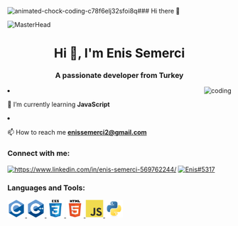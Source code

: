 ![animated-chock-coding-c78f6elj32sfoi8q](https://github.com/Enisemerci/Enisemerci/assets/114439352/82ef032f-4e75-4b3d-b3a9-11474837129f)### Hi there 👋

<!--
**Enisemerci/Enisemerci** is a ✨ _special_ ✨ repository because its `README.md` (this file) appears on your GitHub profile.

Here are some ideas to get you started:

- 🔭 I’m currently working on ...
- 🌱 I’m currently learning ...
- 👯 I’m looking to collaborate on ...
- 🤔 I’m looking for help with ...
- 💬 Ask me about ...
- 📫 How to reach me: ...
- 😄 Pronouns: ...
- ⚡ Fun fact: ...
-->
![MasterHead](https://www.google.com/url?sa=i&url=https%3A%2F%2Fgithub.com%2FPritamSarbajna%2FCoding-platforms-Solution&psig=AOvVaw2trJ_yzt6JqkR4JKi71SDS&ust=1709926509186000&source=images&cd=vfe&opi=89978449&ved=0CBIQjRxqFwoTCKCnkePy4oQDFQAAAAAdAAAAABAZ)
<h1 align="center">Hi 👋, I'm Enis Semerci</h1>
<h3 align="center">A passionate developer from Turkey</h3>
<img align="right" alt="coding" widht="400" src="https://media.tenor.com/A15H8E1VUh8AAAAC/github-cat.gif"

- 🌱 I’m currently learning **JavaScript**

- 📫 How to reach me **enissemerci2@gmail.com**

<h3 align="left">Connect with me:</h3>
<p align="left">
<a href="https://linkedin.com/in/https://www.linkedin.com/in/enis-semerci-569762244/" target="blank"><img align="center" src="https://raw.githubusercontent.com/rahuldkjain/github-profile-readme-generator/master/src/images/icons/Social/linked-in-alt.svg" alt="https://www.linkedin.com/in/enis-semerci-569762244/" height="30" width="40" /></a>
<a href="https://discord.gg/Enis#5317" target="blank"><img align="center" src="https://raw.githubusercontent.com/rahuldkjain/github-profile-readme-generator/master/src/images/icons/Social/discord.svg" alt="Enis#5317" height="30" width="40" /></a>
</p>

<h3 align="left">Languages and Tools:</h3>
<p align="left"> <a href="https://www.cprogramming.com/" target="_blank" rel="noreferrer"> <img src="https://raw.githubusercontent.com/devicons/devicon/master/icons/c/c-original.svg" alt="c" width="40" height="40"/> </a> <a href="https://www.w3schools.com/cpp/" target="_blank" rel="noreferrer"> <img src="https://raw.githubusercontent.com/devicons/devicon/master/icons/cplusplus/cplusplus-original.svg" alt="cplusplus" width="40" height="40"/> </a> <a href="https://www.w3schools.com/css/" target="_blank" rel="noreferrer"> <img src="https://raw.githubusercontent.com/devicons/devicon/master/icons/css3/css3-original-wordmark.svg" alt="css3" width="40" height="40"/> </a> <a href="https://www.w3.org/html/" target="_blank" rel="noreferrer"> <img src="https://raw.githubusercontent.com/devicons/devicon/master/icons/html5/html5-original-wordmark.svg" alt="html5" width="40" height="40"/> </a> <a href="https://developer.mozilla.org/en-US/docs/Web/JavaScript" target="_blank" rel="noreferrer"> <img src="https://raw.githubusercontent.com/devicons/devicon/master/icons/javascript/javascript-original.svg" alt="javascript" width="40" height="40"/> </a> <a href="https://www.python.org" target="_blank" rel="noreferrer"> <img src="https://raw.githubusercontent.com/devicons/devicon/master/icons/python/python-original.svg" alt="python" width="40" height="40"/> </a> </p>
